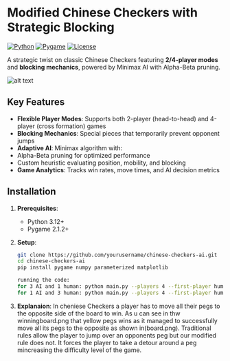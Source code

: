 # Modified Chinese Checkers with Strategic Blocking

[![Python](https://img.shields.io/badge/Python-3.9%2B-blue)](https://www.python.org/)
[![Pygame](https://img.shields.io/badge/Pygame-2.1.2-green)](https://www.pygame.org/)
[![License](https://img.shields.io/badge/License-MIT-yellow)](LICENSE)

A strategic twist on classic Chinese Checkers featuring **2/4-player modes** and **blocking mechanics**, powered by Minimax AI with Alpha-Beta pruning.

![alt text](board.png)


## Key Features

-  **Flexible Player Modes**: Supports both 2-player (head-to-head) and 4-player (cross formation) games
-  **Blocking Mechanics**: Special pieces that temporarily prevent opponent jumps
-  **Adaptive AI**: Minimax algorithm with:
  - Alpha-Beta pruning for optimized performance
  - Custom heuristic evaluating position, mobility, and blocking
-  **Game Analytics**: Tracks win rates, move times, and AI decision metrics

## Installation

1. **Prerequisites**:
   - Python 3.12+
   - Pygame 2.1.2+
 
2. **Setup**:
   ```bash
   git clone https://github.com/yourusername/chinese-checkers-ai.git
   cd chinese-checkers-ai
   pip install pygame numpy parameterized matplotlib

   running the code:
   for 3 AI and 1 human: python main.py --players 4 --first-player human --second-player minimax --third-player minimax --fourth-player minimax
   for 1 AI and 3 human: python main.py --players 4 --first-player human --second-player human --third-player human --fourth-player minimax
   
3. **Explanaion**:
    In cheniese Checkers a player has to move all their pegs to the opposite side of the board to win.
    As u can see in thw winningboard.png that yellow pegs wins as it managed to successfully move all its pegs to the opposite as shown in(board.png).
    Traditional rules allow the player to jump over an opponents peg but our modified rule does not. It forces the player to take a detour around a peg mincreasing the difficulty level of the game. 
